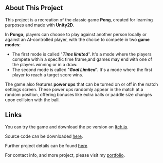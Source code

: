 ## About This Project

This project is a recreation of the classic game **Pong**, created for learning purposes and made with **Unity2D**.

In **Pongo**, players can choose to play against another person locally or against an AI-controlled player, with the choice to compete in two **game modes**:

- The first mode is called "***Time limited***". It's a mode where the players compete within a specific time frame,and games may end with one of the players winning or in a draw.
- The second mode is called "***Goal Limited***". It's a mode where the first player to reach a target score wins. 

The game also features **power ups** that can be turned on or off in the match settings screen. These power ups randomly appear in the match at a random position, offering bonuses like extra balls or paddle size changes upon collision with the ball. 

## Links

 You can try the game and download the pc version on [Itch.io](https://kamelmahjoub.itch.io/pongo).
 
 Source code can be downloaded [here](https://github.com/KamelMahjoub/Pongo/releases).

 Further project details can be found [here](https://kamelmahjoub.wixsite.com/portfolio/pongo). 

 For contact info, and more project, please visit my [portfolio](https://kamelmahjoub.wixsite.com/portfolio).


 

 
